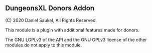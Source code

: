 ## DungeonsXL Donors Addon

(C) 2020 Daniel Saukel, All Rights Reserved.

This module is a plugin with additional features made for donors.

The GNU LGPLv3 of the API and the GNU GPLv3 license of the other modules do not apply to this module.
